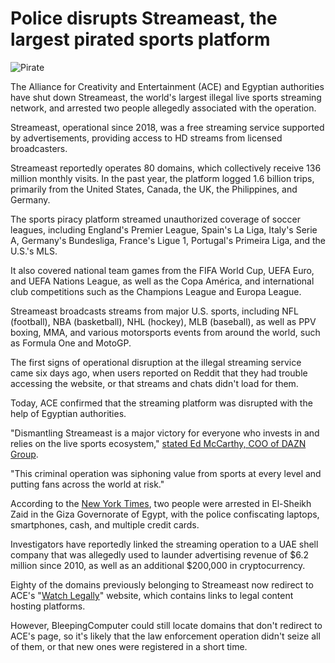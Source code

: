 # Police disrupts Streameast, the largest pirated sports platform

![Pirate](https://www.bleepstatic.com/content/hl-images/2024/12/20/Pirate_TV_streaming.jpg)

The Alliance for Creativity and Entertainment (ACE) and Egyptian authorities have shut down Streameast, the world's largest illegal live sports streaming network, and arrested two people allegedly associated with the operation.

Streameast, operational since 2018, was a free streaming service supported by advertisements, providing access to HD streams from licensed broadcasters.

Streameast reportedly operates 80 domains, which collectively receive 136 million monthly visits. In the past year, the platform logged 1.6 billion trips, primarily from the United States, Canada, the UK, the Philippines, and Germany.

The sports piracy platform streamed unauthorized coverage of soccer leagues, including England's Premier League, Spain's La Liga, Italy's Serie A, Germany's Bundesliga, France's Ligue 1, Portugal's Primeira Liga, and the U.S.'s MLS.

It also covered national team games from the FIFA World Cup, UEFA Euro, and UEFA Nations League, as well as the Copa América, and international club competitions such as the Champions League and Europa League.

Streameast broadcasts streams from major U.S. sports, including NFL (football), NBA (basketball), NHL (hockey), MLB (baseball), as well as PPV boxing, MMA, and various motorsports events from around the world, such as Formula One and MotoGP.

The first signs of operational disruption at the illegal streaming service came six days ago, when users reported on Reddit that they had trouble accessing the website, or that streams and chats didn't load for them.

Today, ACE confirmed that the streaming platform was disrupted with the help of Egyptian authorities.

"Dismantling Streameast is a major victory for everyone who invests in and relies on the live sports ecosystem," [stated Ed McCarthy, COO of DAZN Group](https://www.alliance4creativity.com/news/egyptian-authorities-and-ace-shut-down-worlds-largest-live-sports-piracy-ring/).

"This criminal operation was siphoning value from sports at every level and putting fans across the world at risk."

According to the [New York Times](https://www.nytimes.com/athletic/6591670/2025/09/03/streameast-worlds-largest-illegal-sports-streaming-platform-shut-down-in-sting/?source=twitteruk), two people were arrested in El-Sheikh Zaid in the Giza Governorate of Egypt, with the police confiscating laptops, smartphones, cash, and multiple credit cards.

Investigators have reportedly linked the streaming operation to a UAE shell company that was allegedly used to launder advertising revenue of $6.2 million since 2010, as well as an additional $200,000 in cryptocurrency. 

Eighty of the domains previously belonging to Streameast now redirect to ACE's "[Watch Legally](https://www.alliance4creativity.com/watch-legally/)" website, which contains links to legal content hosting platforms.

However, BleepingComputer could still locate domains that don't redirect to ACE's page, so it's likely that the law enforcement operation didn't seize all of them, or that new ones were registered in a short time.